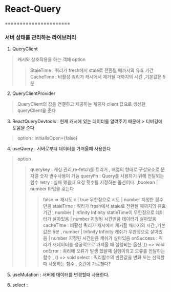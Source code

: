 # React-Query
======================
### 서버 상태를 관리하는 라이브러리


1. QueryClient 
 >  캐시와 상호작용을 하는 객체 
 > option
 > > StaleTime : 쿼리가 fresh에서 stale로 전환될 때까지의 유효 기간 
 > > CacheTime : 비활성 쿼리가 캐시에서 제거될 때까지의 시간 ,기본값은 5분

2. QueryClientProvider 
>    QueryClient의 값을 연결하고 제공하는 제공자
>    client 값으로  생성한 queryClient을 준다

3. ReactQueryDevtools : 현재 캐시에 있는 데이터를 알려주기 때문에 > 디버깅에 도움을 준다 
>   option : initialIsOpen={false} 

4. useQuery : 서버로부터 데이터를 가져올때 사용한다
> option 
> > querykey :  캐싱 관리,re-fetch를 트리거 , 배열의 형태로 구성요소로 문자열 숫자 변수사용이 가능 
> > queryFn :  Query를 사용하기 위해 전달되는 함수
> > retry : 실패 했을때 요청 횟수를 지정하는 옵션이다. ,boolean | number 타입을 갖는다
> > > false => 재시도 x | true 무한정으로 시도 | number 지정한 횟수 만큼
> > staleTime : 쿼리가 fresh에서 stale로 전환될 때까지의 유효 기간  , number | Infinity
> > > Infinity statleTime이 무한정으로 데이터가 살아있음 | number 지정된 시간만큼 데이터가 살아있음 
> > cacheTime : 비활성 쿼리가 캐시에서 제거될 때까지의 시간 ,기본값은 5분 , number | Infinity
> > > Infinity 캐쉬가 무한정으로 살아있음 | number 지정된 시간만큼 캐쉬가 살아있음
> > onSuccess : 쿼리가 새데이터를 성공적으로 가져올 때 실행되는 옵션 ,() => void
> > onError : 쿼리에 오류가 발생 했을때 실행이되고 오류를 전달하는 함수 , () => void
> > select : 쿼리함수의 반환값을 변화 또는 선택할때 사용하는 함수 , 중간에 가로챈다? 
> > >
> >
> > >
> >
> > >
5. useMutation : 서버에 데이터를 변경할때 사용한다.





8. select : 